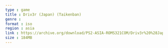 ```yaml
---
type : game
title : Driv3r (Japan) (Taikenban)
genre : 
format : iso
region : asia
link : https://archive.org/download/PS2-ASIA-ROMS321COM/Driv3r%20%28Japan%29%20%28Taikenban%29.7z
size : 184MB
---
```

